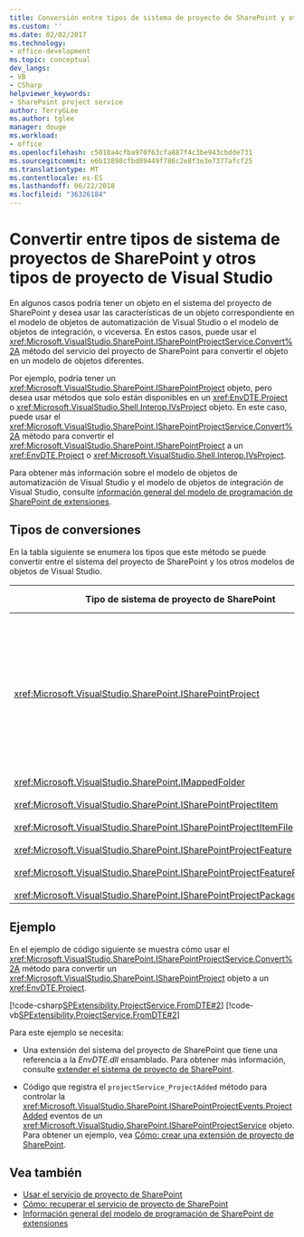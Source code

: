 ```yaml
---
title: Conversión entre tipos de sistema de proyecto de SharePoint y otros tipos de proyecto de Visual Studio | Microsoft Docs
ms.custom: ''
ms.date: 02/02/2017
ms.technology:
- office-development
ms.topic: conceptual
dev_langs:
- VB
- CSharp
helpviewer_keywords:
- SharePoint project service
author: TerryGLee
ms.author: tglee
manager: douge
ms.workload:
- office
ms.openlocfilehash: c5010a4cfba970f63cfa887f4c3be943cbdde731
ms.sourcegitcommit: e6b13898cfbd89449f786c2e8f3e3e7377afcf25
ms.translationtype: MT
ms.contentlocale: es-ES
ms.lasthandoff: 06/22/2018
ms.locfileid: "36326184"
---
```

# <a name="convert-between-sharepoint-project-system-types-and-other-visual-studio-project-types"></a>Convertir entre tipos de sistema de proyectos de SharePoint y otros tipos de proyecto de Visual Studio
  En algunos casos podría tener un objeto en el sistema del proyecto de SharePoint y desea usar las características de un objeto correspondiente en el modelo de objetos de automatización de Visual Studio o el modelo de objetos de integración, o viceversa. En estos casos, puede usar el <xref:Microsoft.VisualStudio.SharePoint.ISharePointProjectService.Convert%2A> método del servicio del proyecto de SharePoint para convertir el objeto en un modelo de objetos diferentes.

 Por ejemplo, podría tener un <xref:Microsoft.VisualStudio.SharePoint.ISharePointProject> objeto, pero desea usar métodos que solo están disponibles en un <xref:EnvDTE.Project> o <xref:Microsoft.VisualStudio.Shell.Interop.IVsProject> objeto. En este caso, puede usar el <xref:Microsoft.VisualStudio.SharePoint.ISharePointProjectService.Convert%2A> método para convertir el <xref:Microsoft.VisualStudio.SharePoint.ISharePointProject> a un <xref:EnvDTE.Project> o <xref:Microsoft.VisualStudio.Shell.Interop.IVsProject>.

 Para obtener más información sobre el modelo de objetos de automatización de Visual Studio y el modelo de objetos de integración de Visual Studio, consulte [información general del modelo de programación de SharePoint de extensiones](../sharepoint/overview-of-the-programming-model-of-sharepoint-tools-extensions.md).

## <a name="types-of-conversions"></a>Tipos de conversiones
 En la tabla siguiente se enumera los tipos que este método se puede convertir entre el sistema del proyecto de SharePoint y los otros modelos de objetos de Visual Studio.

|Tipo de sistema de proyecto de SharePoint|Tipos correspondientes en los modelos de objetos de automatización e integración|
|------------------------------------|-------------------------------------------------------------------------|
|<xref:Microsoft.VisualStudio.SharePoint.ISharePointProject>|<xref:EnvDTE.Project><br /><br /> o<br /><br /> Cualquier interfaz en el modelo de objetos de integración de Visual Studio que se implementa mediante el objeto COM subyacente para el proyecto. Estas interfaces incluyen <xref:Microsoft.VisualStudio.Shell.Interop.IVsHierarchy>, <xref:Microsoft.VisualStudio.Shell.Interop.IVsProject> (o una interfaz derivada), y <xref:Microsoft.VisualStudio.Shell.Interop.IVsBuildPropertyStorage>. Para obtener una lista de las interfaces principales que se implementan los proyectos, vea [componentes principales del proyecto de modelo](../extensibility/internals/project-model-core-components.md).|
|<xref:Microsoft.VisualStudio.SharePoint.IMappedFolder><br /><br /> <xref:Microsoft.VisualStudio.SharePoint.ISharePointProjectItem><br /><br /> <xref:Microsoft.VisualStudio.SharePoint.ISharePointProjectItemFile><br /><br /> <xref:Microsoft.VisualStudio.SharePoint.ISharePointProjectFeature><br /><br /> <xref:Microsoft.VisualStudio.SharePoint.ISharePointProjectFeatureResourceFile><br /><br /> <xref:Microsoft.VisualStudio.SharePoint.ISharePointProjectPackage>|<xref:EnvDTE.ProjectItem><br /><br /> o<br /><br /> Un<xref:System.UInt32> valor (también denominado VSITEMID) que identifica el miembro del proyecto en el <xref:Microsoft.VisualStudio.Shell.Interop.IVsHierarchy> que lo contiene. Este valor puede pasarse a la *itemid* parámetro de algunas <xref:Microsoft.VisualStudio.Shell.Interop.IVsHierarchy> métodos.|

## <a name="example"></a>Ejemplo
 En el ejemplo de código siguiente se muestra cómo usar el <xref:Microsoft.VisualStudio.SharePoint.ISharePointProjectService.Convert%2A> método para convertir un <xref:Microsoft.VisualStudio.SharePoint.ISharePointProject> objeto a un <xref:EnvDTE.Project>.

 [!code-csharp[SPExtensibility.ProjectService.FromDTE#2](../sharepoint/codesnippet/CSharp/spprojectserviceaddin/connect.cs#2)]
 [!code-vb[SPExtensibility.ProjectService.FromDTE#2](../sharepoint/codesnippet/VisualBasic/spprojectserviceaddin/connect.vb#2)]

 Para este ejemplo se necesita:

-   Una extensión del sistema del proyecto de SharePoint que tiene una referencia a la *EnvDTE.dll* ensamblado. Para obtener más información, consulte [extender el sistema de proyecto de SharePoint](../sharepoint/extending-the-sharepoint-project-system.md).

-   Código que registra el `projectService_ProjectAdded` método para controlar la <xref:Microsoft.VisualStudio.SharePoint.ISharePointProjectEvents.ProjectAdded> eventos de un <xref:Microsoft.VisualStudio.SharePoint.ISharePointProjectService> objeto. Para obtener un ejemplo, vea [Cómo: crear una extensión de proyecto de SharePoint](../sharepoint/how-to-create-a-sharepoint-project-extension.md).

## <a name="see-also"></a>Vea también

- [Usar el servicio de proyecto de SharePoint](../sharepoint/using-the-sharepoint-project-service.md)
- [Cómo: recuperar el servicio de proyecto de SharePoint](../sharepoint/how-to-retrieve-the-sharepoint-project-service.md)
- [Información general del modelo de programación de SharePoint de extensiones](../sharepoint/overview-of-the-programming-model-of-sharepoint-tools-extensions.md)

